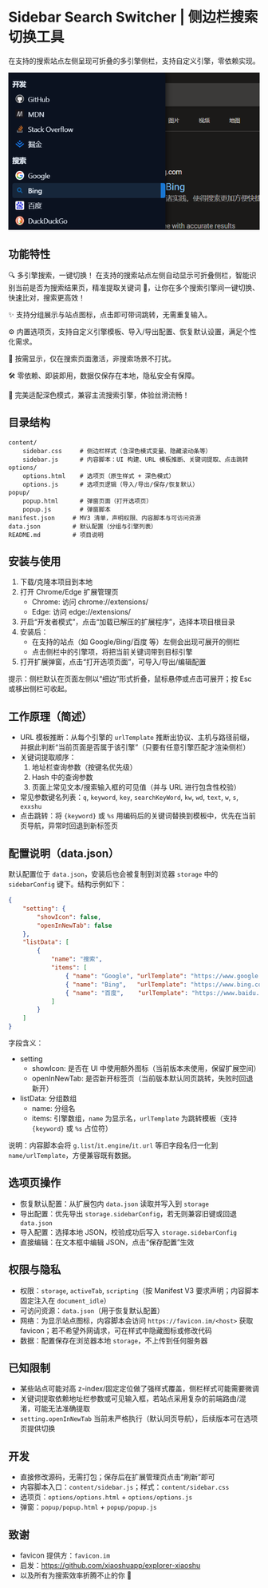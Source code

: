 # Sidebar Search Switcher | 侧边栏搜索切换工具

在支持的搜索站点左侧呈现可折叠的多引擎侧栏，支持自定义引擎，零依赖实现。

![example.png](screenshot.png)

## 功能特性

🔍  多引擎搜索，一键切换！ 在支持的搜索站点左侧自动显示可折叠侧栏，智能识别当前是否为搜索结果页，精准提取关键词 🔑，让你在多个搜索引擎间一键切换、快速比对，搜索更高效！

✨  支持分组展示与站点图标，点击即可带词跳转，无需重复输入。

⚙️ 内置选项页，支持自定义引擎模板、导入/导出配置、恢复默认设置，满足个性化需求。

🧠 按需显示，仅在搜索页面激活，非搜索场景不打扰。

🛠️ 零依赖、即装即用，数据仅保存在本地，隐私安全有保障。

🌙 完美适配深色模式，兼容主流搜索引擎，体验丝滑流畅！

## 目录结构

```
content/
	sidebar.css     # 侧边栏样式（含深色模式变量、隐藏滚动条等）
	sidebar.js      # 内容脚本：UI 构建、URL 模板推断、关键词提取、点击跳转
options/
	options.html    # 选项页（原生样式 + 深色模式）
	options.js      # 选项页逻辑（导入/导出/保存/恢复默认）
popup/
	popup.html      # 弹窗页面（打开选项页）
	popup.js        # 弹窗脚本
manifest.json     # MV3 清单，声明权限、内容脚本与可访问资源
data.json         # 默认配置（分组与引擎列表）
README.md         # 项目说明
```

## 安装与使用

1) 下载/克隆本项目到本地
2) 打开 Chrome/Edge 扩展管理页
	 - Chrome: 访问 chrome://extensions/
	 - Edge: 访问 edge://extensions/
3) 开启“开发者模式”，点击“加载已解压的扩展程序”，选择本项目根目录
4) 安装后：
	 - 在支持的站点（如 Google/Bing/百度 等）左侧会出现可展开的侧栏
	 - 点击侧栏中的引擎项，将把当前关键词带到目标引擎
5) 打开扩展弹窗，点击“打开选项页面”，可导入/导出/编辑配置

提示：侧栏默认在页面左侧以“细边”形式折叠，鼠标悬停或点击可展开；按 Esc 或移出侧栏可收起。

## 工作原理（简述）

- URL 模板推断：从每个引擎的 `urlTemplate` 推断出协议、主机与路径前缀，并据此判断“当前页面是否属于该引擎”（只要有任意引擎匹配才渲染侧栏）
- 关键词提取顺序：
	1. 地址栏查询参数（按键名优先级）
	2. Hash 中的查询参数
	3. 页面上常见文本/搜索输入框的可见值（并与 URL 进行包含性校验）
- 常见参数键名列表：`q`, `keyword`, `key`, `searchKeyWord`, `kw`, `wd`, `text`, `w`, `s`, `exxshu`
- 点击跳转：将 `{keyword}` 或 `%s` 用编码后的关键词替换到模板中，优先在当前页导航，异常时回退到新标签页

## 配置说明（data.json）

默认配置位于 `data.json`，安装后也会被复制到浏览器 `storage` 中的 `sidebarConfig` 键下。结构示例如下：

```json
{
	"setting": {
		"showIcon": false,
		"openInNewTab": false
	},
	"listData": [
		{
			"name": "搜索",
			"items": [
				{ "name": "Google", "urlTemplate": "https://www.google.com/search?q={keyword}" },
				{ "name": "Bing",   "urlTemplate": "https://www.bing.com/search?q={keyword}" },
				{ "name": "百度",    "urlTemplate": "https://www.baidu.com/s?wd={keyword}" }
			]
		}
	]
}
```

字段含义：
- setting
	- showIcon: 是否在 UI 中使用额外图标（当前版本未使用，保留扩展空间）
	- openInNewTab: 是否新开标签页（当前版本默认同页跳转，失败时回退新开）
- listData: 分组数组
	- name: 分组名
	- items: 引擎数组，`name` 为显示名，`urlTemplate` 为跳转模板（支持 `{keyword}` 或 `%s` 占位符）

说明：内容脚本会将 `g.list`/`it.engine`/`it.url` 等旧字段名归一化到 `name/urlTemplate`，方便兼容既有数据。

## 选项页操作

- 恢复默认配置：从扩展包内 `data.json` 读取并写入到 `storage`
- 导出配置：优先导出 `storage.sidebarConfig`，若无则兼容旧键或回退 `data.json`
- 导入配置：选择本地 JSON，校验成功后写入 `storage.sidebarConfig`
- 直接编辑：在文本框中编辑 JSON，点击“保存配置”生效

## 权限与隐私

- 权限：`storage`, `activeTab`, `scripting`（按 Manifest V3 要求声明；内容脚本固定注入在 `document_idle`）
- 可访问资源：`data.json`（用于恢复默认配置）
- 网络：为显示站点图标，内容脚本会访问 `https://favicon.im/<host>` 获取 favicon；若不希望外网请求，可在样式中隐藏图标或修改代码
- 数据：配置保存在浏览器本地 `storage`，不上传到任何服务器

## 已知限制

- 某些站点可能对高 z-index/固定定位做了强样式覆盖，侧栏样式可能需要微调
- 关键词提取依赖地址栏参数或可见输入框，若站点采用复杂的前端路由/混淆，可能无法准确提取
- `setting.openInNewTab` 当前未严格执行（默认同页导航），后续版本可在选项页提供切换

## 开发

- 直接修改源码，无需打包；保存后在扩展管理页点击“刷新”即可
- 内容脚本入口：`content/sidebar.js`；样式：`content/sidebar.css`
- 选项页：`options/options.html` + `options/options.js`
- 弹窗：`popup/popup.html` + `popup/popup.js`

## 致谢

- favicon 提供方：`favicon.im`
- 启发：https://github.com/xiaoshuapp/explorer-xiaoshu
- 以及所有为搜索效率折腾不止的你 🙂
